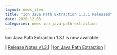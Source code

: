 ```yaml
---
layout: news_item
title: "Ion Java Path Extraction 1.3.1 Released"
date: 2020-12-03
categories: news ion-java-path-extraction
---
```


Ion Java Path Extraction 1.3.1 is now available.

| [Release Notes v1.3.1](https://github.com/amzn/ion-java-path-extraction/releases/tag/v1.3.1) | [Ion Java Path Extraction](https://github.com/amzn/ion-java-path-extraction) |

